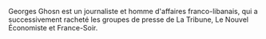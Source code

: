 
Georges Ghosn est un journaliste et homme d'affaires franco-libanais, qui a successivement racheté les groupes de presse de La Tribune, Le Nouvel Économiste et France-Soir.
